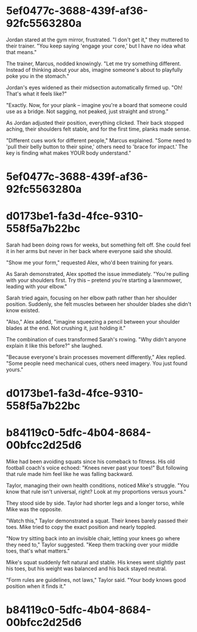 

# 5ef0477c-3688-439f-af36-92fc5563280a

Jordan stared at the gym mirror, frustrated. "I don't get it," they muttered to their trainer. "You keep saying 'engage your core,' but I have no idea what that means."

The trainer, Marcus, nodded knowingly. "Let me try something different. Instead of thinking about your abs, imagine someone's about to playfully poke you in the stomach."

Jordan's eyes widened as their midsection automatically firmed up. "Oh! That's what it feels like?"

"Exactly. Now, for your plank – imagine you're a board that someone could use as a bridge. Not sagging, not peaked, just straight and strong."

As Jordan adjusted their position, everything clicked. Their back stopped aching, their shoulders felt stable, and for the first time, planks made sense.

"Different cues work for different people," Marcus explained. "Some need to 'pull their belly button to their spine,' others need to 'brace for impact.' The key is finding what makes YOUR body understand."

# 5ef0477c-3688-439f-af36-92fc5563280a



# d0173be1-fa3d-4fce-9310-558f5a7b22bc

Sarah had been doing rows for weeks, but something felt off. She could feel it in her arms but never in her back where everyone said she should.

"Show me your form," requested Alex, who'd been training for years.

As Sarah demonstrated, Alex spotted the issue immediately. "You're pulling with your shoulders first. Try this – pretend you're starting a lawnmower, leading with your elbow."

Sarah tried again, focusing on her elbow path rather than her shoulder position. Suddenly, she felt muscles between her shoulder blades she didn't know existed.

"Also," Alex added, "imagine squeezing a pencil between your shoulder blades at the end. Not crushing it, just holding it."

The combination of cues transformed Sarah's rowing. "Why didn't anyone explain it like this before?" she laughed.

"Because everyone's brain processes movement differently," Alex replied. "Some people need mechanical cues, others need imagery. You just found yours."

# d0173be1-fa3d-4fce-9310-558f5a7b22bc



# b84119c0-5dfc-4b04-8684-00bfcc2d25d6

Mike had been avoiding squats since his comeback to fitness. His old football coach's voice echoed: "Knees never past your toes!" But following that rule made him feel like he was falling backward.

Taylor, managing their own health conditions, noticed Mike's struggle. "You know that rule isn't universal, right? Look at my proportions versus yours."

They stood side by side. Taylor had shorter legs and a longer torso, while Mike was the opposite.

"Watch this," Taylor demonstrated a squat. Their knees barely passed their toes. Mike tried to copy the exact position and nearly toppled.

"Now try sitting back into an invisible chair, letting your knees go where they need to," Taylor suggested. "Keep them tracking over your middle toes, that's what matters."

Mike's squat suddenly felt natural and stable. His knees went slightly past his toes, but his weight was balanced and his back stayed neutral.

"Form rules are guidelines, not laws," Taylor said. "Your body knows good position when it finds it."

# b84119c0-5dfc-4b04-8684-00bfcc2d25d6

